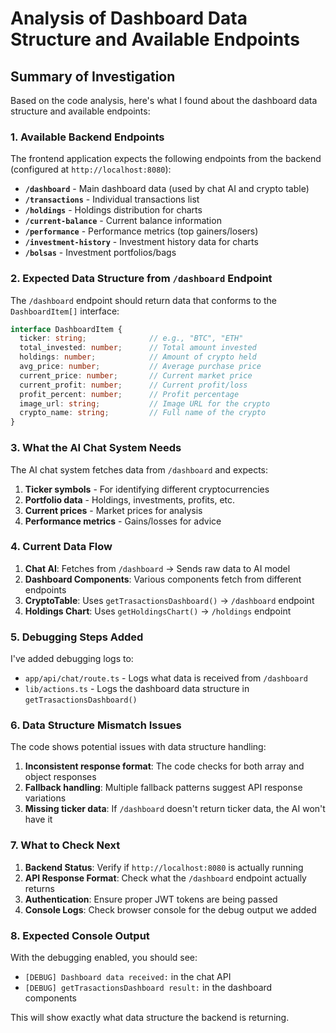 # Analysis of Dashboard Data Structure and Available Endpoints

## Summary of Investigation

Based on the code analysis, here's what I found about the dashboard data structure and available endpoints:

### 1. Available Backend Endpoints

The frontend application expects the following endpoints from the backend (configured at `http://localhost:8080`):

- **`/dashboard`** - Main dashboard data (used by chat AI and crypto table)
- **`/transactions`** - Individual transactions list
- **`/holdings`** - Holdings distribution for charts
- **`/current-balance`** - Current balance information
- **`/performance`** - Performance metrics (top gainers/losers)
- **`/investment-history`** - Investment history data for charts
- **`/bolsas`** - Investment portfolios/bags

### 2. Expected Data Structure from `/dashboard` Endpoint

The `/dashboard` endpoint should return data that conforms to the `DashboardItem[]` interface:

```typescript
interface DashboardItem {
  ticker: string;              // e.g., "BTC", "ETH"
  total_invested: number;      // Total amount invested
  holdings: number;            // Amount of crypto held
  avg_price: number;           // Average purchase price
  current_price: number;       // Current market price
  current_profit: number;      // Current profit/loss
  profit_percent: number;      // Profit percentage
  image_url: string;           // Image URL for the crypto
  crypto_name: string;         // Full name of the crypto
}
```

### 3. What the AI Chat System Needs

The AI chat system fetches data from `/dashboard` and expects:

1. **Ticker symbols** - For identifying different cryptocurrencies
2. **Portfolio data** - Holdings, investments, profits, etc.
3. **Current prices** - Market prices for analysis
4. **Performance metrics** - Gains/losses for advice

### 4. Current Data Flow

1. **Chat AI**: Fetches from `/dashboard` → Sends raw data to AI model
2. **Dashboard Components**: Various components fetch from different endpoints
3. **CryptoTable**: Uses `getTrasactionsDashboard()` → `/dashboard` endpoint
4. **Holdings Chart**: Uses `getHoldingsChart()` → `/holdings` endpoint

### 5. Debugging Steps Added

I've added debugging logs to:
- `app/api/chat/route.ts` - Logs what data is received from `/dashboard`
- `lib/actions.ts` - Logs the dashboard data structure in `getTrasactionsDashboard()`

### 6. Data Structure Mismatch Issues

The code shows potential issues with data structure handling:

1. **Inconsistent response format**: The code checks for both array and object responses
2. **Fallback handling**: Multiple fallback patterns suggest API response variations
3. **Missing ticker data**: If `/dashboard` doesn't return ticker data, the AI won't have it

### 7. What to Check Next

1. **Backend Status**: Verify if `http://localhost:8080` is actually running
2. **API Response Format**: Check what the `/dashboard` endpoint actually returns
3. **Authentication**: Ensure proper JWT tokens are being passed
4. **Console Logs**: Check browser console for the debug output we added

### 8. Expected Console Output

With the debugging enabled, you should see:
- `[DEBUG] Dashboard data received:` in the chat API
- `[DEBUG] getTrasactionsDashboard result:` in the dashboard components

This will show exactly what data structure the backend is returning.
